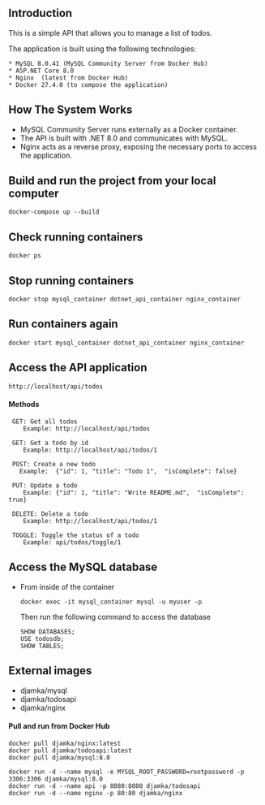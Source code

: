 ## Introduction

This is a simple  API  that allows you to manage a list of todos. <br>

The application is built using the following technologies:

	* MySQL 8.0.41 (MySQL Community Server from Docker Hub)
	* ASP.NET Core 8.0
	* Nginx  (latest from Docker Hub)
	* Docker 27.4.0 (to compose the application)

## How The System Works

* MySQL Community Server runs externally as a Docker container.<br/>
* The API is built with .NET 8.0 and communicates with MySQL.
* Nginx acts as a reverse proxy, exposing the necessary ports to access the application.



## Build and run the project from your local computer
```
docker-compose up --build
```
## Check running containers
```
docker ps
```
## Stop running containers
```
docker stop mysql_container dotnet_api_container nginx_container
```
## Run containers again
```
docker start mysql_container dotnet_api_container nginx_container
```
## Access the API application
```	
http://localhost/api/todos
```
#### Methods

	 GET: Get all todos
		Example: http://localhost/api/todos
		 
	 GET: Get a todo by id
		Example: http://localhost/api/todos/1
		
	 POST: Create a new todo
	   Example:  {"id": 1, "title": "Todo 1",  "isComplete": false}
			
	 PUT: Update a todo
		Example: {"id": 1, "title": "Write README.md",  "isComplete": true}
	 
	 DELETE: Delete a todo
		Example: http://localhost/api/todos/1

	 TOGGLE: Toggle the status of a todo
		Example: api/todos/toggle/1
	   
## Access the MySQL database 

* From inside of the container

   ```docker exec -it mysql_container mysql -u myuser -p```
  
  Then run the following command to access the database

   ```
  SHOW DATABASES;
  USE todosdb;
   SHOW TABLES;
   ```

## External images

  * djamka/mysql
  * djamka/todosapi 
  * djamka/nginx

  #### Pull and run from Docker Hub
    
	    
	docker pull djamka/nginx:latest
	docker pull djamka/todosapi:latest
	docker pull djamka/mysql:8.0

	docker run -d --name mysql -e MYSQL_ROOT_PASSWORD=rootpassword -p 3306:3306 djamka/mysql:8.0
	docker run -d --name api -p 8080:8080 djamka/todosapi
	docker run -d --name nginx -p 80:80 djamka/nginx
	
	
